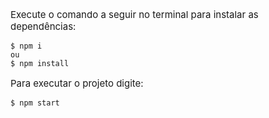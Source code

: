 <p style="font-size: 15px">Execute o comando a seguir no terminal para instalar as dependências:</p>

```
$ npm i
ou
$ npm install
```


<p style="font-size: 15px">Para executar o projeto digite:</p>

```
$ npm start
